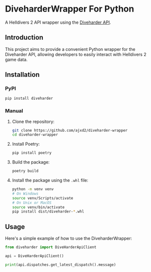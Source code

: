 # DiveharderWrapper For Python

A Helldivers 2 API wrapper using the [Diveharder API](https://github.com/helldivers-2/diveharder_api.py).

## Introduction

This project aims to provide a convenient Python wrapper for the Diveharder API, allowing developers to easily interact with Helldivers 2 game data.

## Installation

### PyPI

```sh
pip install diveharder
```

### Manual
1. Clone the repository:

    ```sh
    git clone https://github.com/ajxd2/diveharder-wrapper
    cd diveharder-wrapper
    ```

2. Install Poetry:

    ```sh
    pip install poetry
    ```

3. Build the package:

    ```sh
    poetry build
    ```

4. Install the package using the `.whl` file:

    ```sh
    python -m venv venv
    # On Windows
    source venv/Scripts/activate
    # On Unix or MacOS
    source venv/bin/activate
    pip install dist/diveharder-*.whl
    ```

## Usage

Here's a simple example of how to use the DiveharderWrapper:

```python
from diveharder import DiveHarderApiClient

api = DiveHarderApiClient()

print(api.dispatches.get_latest_dispatch().message)
```

